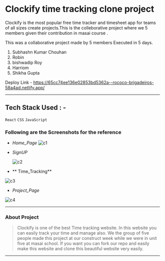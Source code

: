 # Clockify time tracking clone project
Clockify is the most popular free time tracker and timesheet app for teams of all sizes create projects.This is the colleborative project where we 5 members given their contribution in masai course .

This was a collaborative project made by 5 members Executed in 5 days.
1) Subhashn Kumar Chouhan
2) Robin
3) bishwadip Roy
4) Harriom
5) Shikha Gupta


  Deploy Link - https://65cc74ee136e02853bd5362a--rococo-brigadeiros-58a4ad.netlify.app/

---

## Tech Stack Used : -
  `React`
  `CSS`
  `JavaScript`
  
  ### Following are the Screenshots for the reference

- *Home_Page*
  ![c1](https://user-images.githubusercontent.com/101570475/199781622-ad3a5065-641f-4ba4-9a88-a7b190c8fb56.png)


- *SignUP*

  ![c2](https://user-images.githubusercontent.com/101570475/199781774-03a4138f-21b2-4229-aa6a-20646157df5f.png)


- ** Time_Tracking**

 ![c3](https://user-images.githubusercontent.com/101570475/199781904-2c65f721-4602-488e-a867-3a1bf6f5396c.png)
- *Project_Page*

 
![c4](https://user-images.githubusercontent.com/101570475/199782715-b3d2c23a-1cc1-4867-bb26-c39c3aabbc92.png)


---

### About Project

> Clockify is one of the best Time tracking website. In this website you can easily track your time and manage also. We the group of five people made this project at our construct week while we were in unit five at masai school. If you want you can fork our repo and easily make this website and clone this beautiful website very easily.

---
